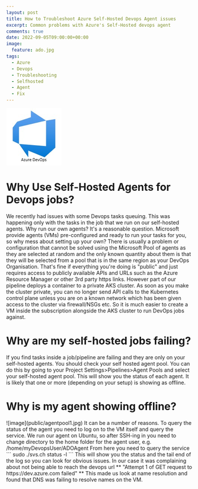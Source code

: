 ```yaml
---
layout: post
title: How to Troubleshoot Azure Self-Hosted Devops Agent issues
excerpt: Common problems with Azure's Self-Hosted devops agent
comments: true
date: 2022-09-05T09:00:00+00:00
image:
  feature: ado.jpg
tags: 
  - Azure
  - Devops
  - Troubleshooting
  - Selfhosted
  - Agent
  - Fix
---
```

![image](public/ado.jpg)

<H1>Why Use Self-Hosted Agents for Devops jobs?</H1>
We recently had issues with some Devops tasks queuing. This was happening only with the tasks in the job that we run on our self-hosted agents.  
Why run our own agents?  It's a reasonable question. Microsoft provide agents (VMs) pre-configured and ready to run your tasks for you, so why mess about setting up your own?  
There is usually a problem or configuration that cannot be solved using the Microsoft Pool of agents as they are selected at random and the only known quantity about them is that they will be selected from a pool that is in the same region as your DevOps Organisation. That's fine if everything you're doing is "public" and just requires access to publicly available APIs and URLs such as the Azure Resource Manager or other 3rd party https links.  
However part of our pipeline deploys a container to a private AKS cluster. As soon as you make the cluster private, you can no longer send API calls to the Kubernetes control plane unless you are on a known network which has been given access to the cluster via firewall/NSGs etc.
So it is much easier to create a VM inside the subscription alongside the AKS cluster to run DevOps jobs against.
<P>
<H1>Why are my self-hosted jobs failing?</H1>
If you find tasks inside a job/pipeline are failing and they are only on your self-hosted agents. You should check your self hosted agent pool.
You can do this by going to your Project Settings>Pipelines>Agent Pools and select your self-hosted agent pool. This will show you the status of each agent.  
It is likely that one or more (depending on your setup) is showing as offline.

<H1>Why is my agent showing offline?</H1>
![image](public/agentpool1.jpg)
It can be a number of reasons.  To query the status of the agent you need to log on to the VM itself and query the service.  
We run our agent on Ubuntu, so after SSH-ing in you need to change directory to the home folder for the agent user, e.g.
/home/myDevopsUser/ADOAgent
From here you need to query the service
```
sudo ./svs.ch status -l
```
This will show you the status and the tail end of the log so you can look for obvious issues.  
In our case it was complaining about not being able to reach the devops url ** "Attempt 1 of GET request to https://dev.azure.com failed" **
This made us look at name resolution and found that DNS was failing to resolve names on the VM. 
